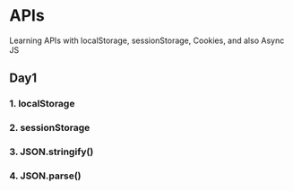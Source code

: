 # APIs

Learning APIs with localStorage, sessionStorage, Cookies, and also Async JS

###

## Day1

### 1. localStorage

### 2. sessionStorage

### 3. JSON.stringify()

### 4. JSON.parse()
